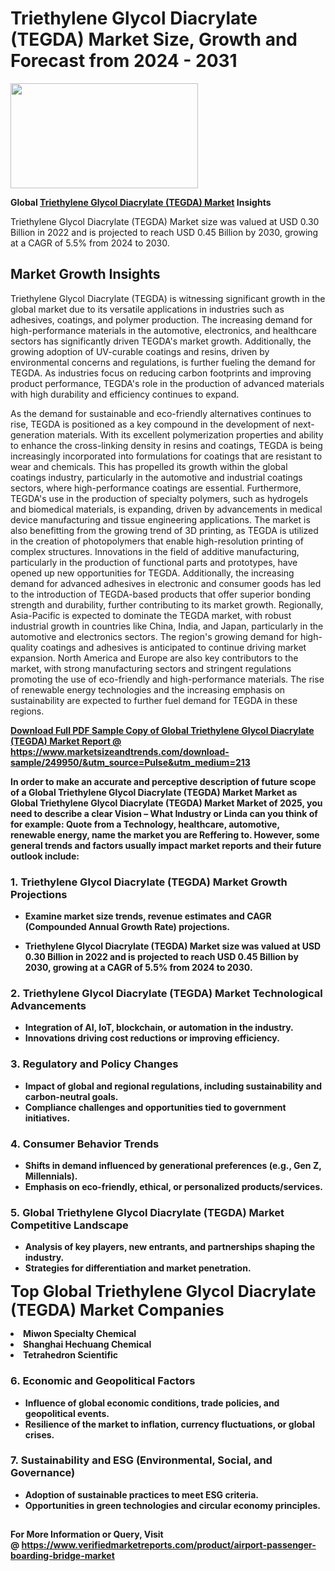 <H1>Triethylene Glycol Diacrylate (TEGDA) Market Size, Growth and Forecast from 2024 - 2031</H1><img class="aligncenter size-medium wp-image-584254" src="https://thirdeyenews.in/wp-content/uploads/2024/09/Global-Market-Research-300x168.jpeg" alt="" width="300" height="168" /><p><strong>Global&nbsp;<a href="https://www.marketsizeandtrends.com/download-sample/249950/&amp;utm_source=Pulse&amp;utm_medium=213">Triethylene Glycol Diacrylate (TEGDA) Market</a> Insights</strong></p><p>Triethylene Glycol Diacrylate (TEGDA) Market size was valued at USD 0.30 Billion in 2022 and is projected to reach USD 0.45 Billion by 2030, growing at a CAGR of 5.5% from 2024 to 2030.</p><p><h2>Market Growth Insights</h2> <p>Triethylene Glycol Diacrylate (TEGDA) is witnessing significant growth in the global market due to its versatile applications in industries such as adhesives, coatings, and polymer production. The increasing demand for high-performance materials in the automotive, electronics, and healthcare sectors has significantly driven TEGDA's market growth. Additionally, the growing adoption of UV-curable coatings and resins, driven by environmental concerns and regulations, is further fueling the demand for TEGDA. As industries focus on reducing carbon footprints and improving product performance, TEGDA's role in the production of advanced materials with high durability and efficiency continues to expand.</p> <p><strong><a href="#"></a></strong></p> <p>As the demand for sustainable and eco-friendly alternatives continues to rise, TEGDA is positioned as a key compound in the development of next-generation materials. With its excellent polymerization properties and ability to enhance the cross-linking density in resins and coatings, TEGDA is being increasingly incorporated into formulations for coatings that are resistant to wear and chemicals. This has propelled its growth within the global coatings industry, particularly in the automotive and industrial coatings sectors, where high-performance coatings are essential. Furthermore, TEGDA's use in the production of specialty polymers, such as hydrogels and biomedical materials, is expanding, driven by advancements in medical device manufacturing and tissue engineering applications. The market is also benefitting from the growing trend of 3D printing, as TEGDA is utilized in the creation of photopolymers that enable high-resolution printing of complex structures. Innovations in the field of additive manufacturing, particularly in the production of functional parts and prototypes, have opened up new opportunities for TEGDA. Additionally, the increasing demand for advanced adhesives in electronic and consumer goods has led to the introduction of TEGDA-based products that offer superior bonding strength and durability, further contributing to its market growth. Regionally, Asia-Pacific is expected to dominate the TEGDA market, with robust industrial growth in countries like China, India, and Japan, particularly in the automotive and electronics sectors. The region's growing demand for high-quality coatings and adhesives is anticipated to continue driving market expansion. North America and Europe are also key contributors to the market, with strong manufacturing sectors and stringent regulations promoting the use of eco-friendly and high-performance materials. The rise of renewable energy technologies and the increasing emphasis on sustainability are expected to further fuel demand for TEGDA in these regions. <p><strong><a href="#"></p><p><span class=""><strong>Download Full PDF Sample Copy of Global Triethylene Glycol Diacrylate (TEGDA) Market Report</strong> @ <a href="https://www.marketsizeandtrends.com/download-sample/249950/&amp;utm_source=Pulse&amp;utm_medium=213" target="_blank">https://www.marketsizeandtrends.com/download-sample/249950/&amp;utm_source=Pulse&amp;utm_medium=213</a></span></p><p>In order to make an accurate and perceptive description of future scope of a Global&nbsp;Triethylene Glycol Diacrylate (TEGDA) Market Market as Global&nbsp;Triethylene Glycol Diacrylate (TEGDA) Market Market of 2025, you need to describe a clear Vision &ndash; What Industry or Linda can you think of for example: Quote from a Technology, healthcare, automotive, renewable energy, name the market you are Reffering to. However, some general trends and factors usually impact market reports and their future outlook include:</p><h3>1.&nbsp;<strong>Triethylene Glycol Diacrylate (TEGDA) Market Growth Projections</strong></h3><ul><li>Examine market size trends, revenue estimates and CAGR (Compounded Annual Growth Rate) projections.</li><li><p>Triethylene Glycol Diacrylate (TEGDA) Market size was valued at USD 0.30 Billion in 2022 and is projected to reach USD 0.45 Billion by 2030, growing at a CAGR of 5.5% from 2024 to 2030.</p></li></ul><h3>2.&nbsp;<strong>Triethylene Glycol Diacrylate (TEGDA) Market Technological Advancements</strong></h3><ul><li>Integration of AI, IoT, blockchain, or automation in the industry.</li><li>Innovations driving cost reductions or improving efficiency.</li></ul><h3>3.&nbsp;<strong>Regulatory and Policy Changes</strong></h3><ul><li>Impact of global and regional regulations, including sustainability and carbon-neutral goals.</li><li>Compliance challenges and opportunities tied to government initiatives.</li></ul><h3>4.&nbsp;<strong>Consumer Behavior Trends</strong></h3><ul><li>Shifts in demand influenced by generational preferences (e.g., Gen Z, Millennials).</li><li>Emphasis on eco-friendly, ethical, or personalized products/services.</li></ul><h3>5.&nbsp;<strong>Global Triethylene Glycol Diacrylate (TEGDA) Market Competitive Landscape</strong></h3><ul><li>Analysis of key players, new entrants, and partnerships shaping the industry.</li><li>Strategies for differentiation and market penetration.</li></ul><p data-pm-slice="1 1 []"><span style="color: inherit; font-family: inherit; font-size: 25px;">Top Global Triethylene Glycol Diacrylate (TEGDA) Market Companies</span></p><div class="" data-test-id=""><p><li>Miwon Specialty Chemical</li><li> Shanghai Hechuang Chemical</li><li> Tetrahedron Scientific</li></p></div><h3>6.&nbsp;<strong>Economic and Geopolitical Factors</strong></h3><ul><li>Influence of global economic conditions, trade policies, and geopolitical events.</li><li>Resilience of the market to inflation, currency fluctuations, or global crises.</li></ul><h3>7.&nbsp;<strong>Sustainability and ESG (Environmental, Social, and Governance)</strong></h3><ul><li>Adoption of sustainable practices to meet ESG criteria.</li><li>Opportunities in green technologies and circular economy principles.</li></ul><h2><strong style="font-size: 14px;">For More Information or Query, Visit @&nbsp;</strong><a style="background-color: #ffffff; font-size: 14px;" href="https://www.marketsizeandtrends.com/report/triethylene-glycol-diacrylate-tegda-market/" target="_blank">https://www.verifiedmarketreports.com/product/airport-passenger-boarding-bridge-market</a></h2>
